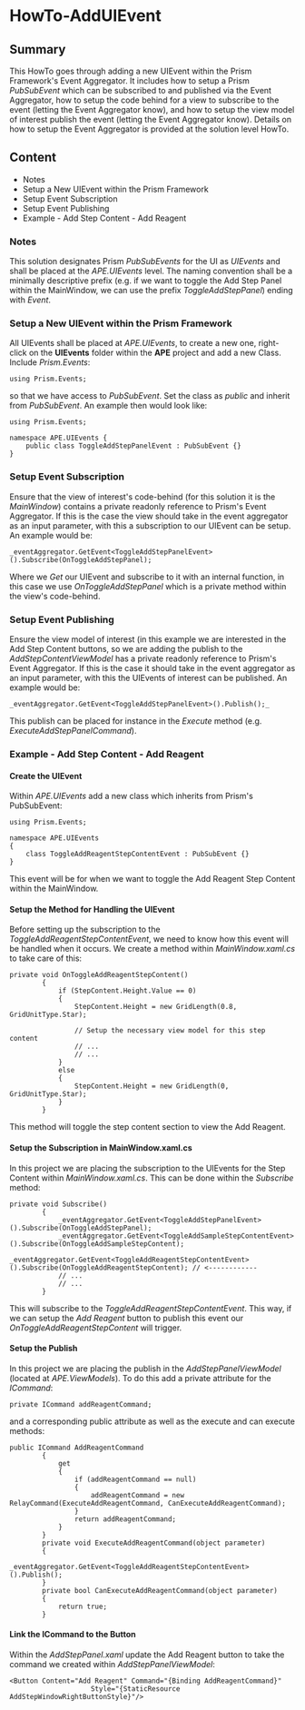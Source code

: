 # HowTo-AddUIEvent

## Summary
This HowTo goes through adding a new UIEvent within the Prism Framework's Event Aggregator. It includes
how to setup a Prism *PubSubEvent* which can be subscribed to and published via the Event Aggregator,
how to setup the code behind for a view to subscribe to the event (letting the Event Aggregator know),
and how to setup the view model of interest publish the event (letting the Event Aggregator know). Details on 
how to setup the Event Aggregator is provided at the solution level HowTo.

## Content
- Notes
- Setup a New UIEvent within the Prism Framework
- Setup Event Subscription
- Setup Event Publishing
- Example - Add Step Content - Add Reagent

### Notes
This solution designates Prism *PubSubEvents* for the UI as *UIEvents* and shall be placed at the 
*APE.UIEvents* level. The naming convention shall be a minimally descriptive prefix (e.g. if we want 
to toggle the Add Step Panel within the MainWindow, we can use the prefix *ToggleAddStepPanel*) ending
with *Event*.

### Setup a New UIEvent within the Prism Framework
All UIEvents shall be placed at *APE.UIEvents*, to create a new one, right-click on the **UIEvents** folder
within the **APE** project and add a new Class. Include *Prism.Events*:
```
using Prism.Events;
```
so that we have access to *PubSubEvent*. Set the class as *public* and inherit from *PubSubEvent*. 
An example then would look like:
```
using Prism.Events;

namespace APE.UIEvents {
	public class ToggleAddStepPanelEvent : PubSubEvent {}
}
```

### Setup Event Subscription
Ensure that the view of interest's code-behind (for this solution it is the *MainWindow*) contains a private readonly reference to Prism's
Event Aggregator. If this is the case the view should take in the event aggregator as an input
parameter, with this a subscription to our UIEvent can be setup. An example would be:
```
_eventAggregator.GetEvent<ToggleAddStepPanelEvent>().Subscribe(OnToggleAddStepPanel);
```
Where we *Get* our UIEvent and subscribe to it with an internal function, in this case we use
*OnToggleAddStepPanel* which is a private method within the view's code-behind.

### Setup Event Publishing
Ensure the view model of interest (in this example we are interested in the Add Step Content buttons, so
we are adding the publish to the *AddStepContentViewModel* has a private readonly reference to Prism's Event Aggregator.
If this is the case it should take in the event aggregator as an input parameter, with this
the UIEvents of interest can be published. An example would be:
```
_eventAggregator.GetEvent<ToggleAddStepPanelEvent>().Publish();_
```
This publish can be placed for instance in the *Execute* method (e.g. *ExecuteAddStepPanelCommand*).

### Example - Add Step Content - Add Reagent
#### Create the UIEvent 
Within *APE.UIEvents* add a new class which inherits from Prism's PubSubEvent:
```
using Prism.Events;

namespace APE.UIEvents 
{
	class ToggleAddReagentStepContentEvent : PubSubEvent {}
}
```
This event will be for when we want to toggle the Add Reagent Step Content within the MainWindow.

#### Setup the Method for Handling the UIEvent
Before setting up the subscription to the *ToggleAddReagentStepContentEvent*, we need to know how 
this event will be handled when it occurs. We create a method within *MainWindow.xaml.cs* to take 
care of this:
```
private void OnToggleAddReagentStepContent()
        {
            if (StepContent.Height.Value == 0)
            {
                StepContent.Height = new GridLength(0.8, GridUnitType.Star); 
                
                // Setup the necessary view model for this step content
                // ...
                // ...
            }
            else
            {
                StepContent.Height = new GridLength(0, GridUnitType.Star);
            }
        }
```
This method will toggle the step content section to view the Add Reagent.

#### Setup the Subscription in MainWindow.xaml.cs
In this project we are placing the subscription to the UIEvents for the Step Content within *MainWindow.xaml.cs*.
This can be done within the *Subscribe* method:
```
private void Subscribe()
        {
            _eventAggregator.GetEvent<ToggleAddStepPanelEvent>().Subscribe(OnToggleAddStepPanel);
            _eventAggregator.GetEvent<ToggleAddSampleStepContentEvent>().Subscribe(OnToggleAddSampleStepContent);
            _eventAggregator.GetEvent<ToggleAddReagentStepContentEvent>().Subscribe(OnToggleAddReagentStepContent); // <------------ 
            // ...
            // ...
        }
```
This will subscribe to the *ToggleAddReagentStepContentEvent*. This way, if we can setup the *Add Reagent* button to 
publish this event our *OnToggleAddReagentStepContent* will trigger.

#### Setup the Publish 
In this project we are placing the publish in the *AddStepPanelViewModel* (located at *APE.ViewModels*). To do this
add a private attribute for the *ICommand*:
```
private ICommand addReagentCommand;
```
and a corresponding public attribute as well as the execute and can execute methods:
```
public ICommand AddReagentCommand
        {
            get
            {
                if (addReagentCommand == null)
                {
                    addReagentCommand = new RelayCommand(ExecuteAddReagentCommand, CanExecuteAddReagentCommand);
                }
                return addReagentCommand;
            }
        }
        private void ExecuteAddReagentCommand(object parameter)
        {
            _eventAggregator.GetEvent<ToggleAddReagentStepContentEvent>().Publish();
        }
        private bool CanExecuteAddReagentCommand(object parameter)
        {
            return true;
        }
```

#### Link the ICommand to the Button
Within the *AddStepPanel.xaml* update the Add Reagent button to take the command we created within *AddStepPanelViewModel*:
```
<Button Content="Add Reagent" Command="{Binding AddReagentCommand}"
                    Style="{StaticResource AddStepWindowRightButtonStyle}"/>
```